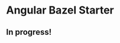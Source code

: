 # Angular Bazel Starter

## In progress!

<!--
# TODO update zone.js to latest version https://github.com/bazelbuild/rules_nodejs/issues/2212
# TODO unit tests
# TODO integration tests
# TODO ts_dev_server with socketio
# TODO ngrx
# TODO globally shared package
# TODO differential loading (es5, es6)
# TODO connect cloud build tests on push
# TODO inject environment variables
# TODO deploy to kubernetes
# TODO deploy to heroku
# TODO service worker updates
-->
